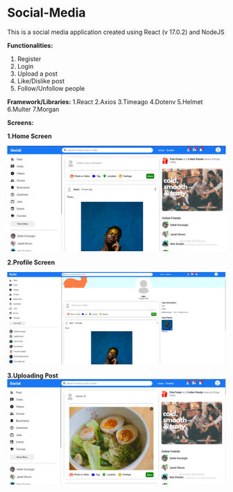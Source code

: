# Social-Media

This is a social media application created using React (v 17.0.2) and NodeJS

**Functionalities:**
1. Register
2. Login
3. Upload a post
4. Like/Dislike post
5. Follow/Unfollow people

**Framework/Libraries:**
1.React 
2.Axios
3.Timeago
4.Dotenv
5.Helmet
6.Multer
7.Morgan

**Screens:**

**1.Home Screen**

![alt text](https://github.com/Mack241/Social-Media/blob/569f8aa13e0e5644892859b8556082d06879a25d/images/home.PNG)

**2.Profile Screen**

![alt text](https://github.com/Mack241/Social-Media/blob/569f8aa13e0e5644892859b8556082d06879a25d/images/profile.PNG)

**3.Uploading Post**
![alt text](https://github.com/Mack241/Social-Media/blob/569f8aa13e0e5644892859b8556082d06879a25d/images/upload.PNG)
